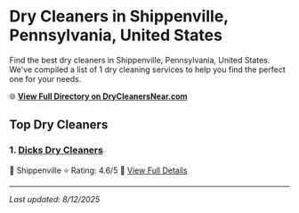 # Dry Cleaners in Shippenville, Pennsylvania, United States

Find the best dry cleaners in Shippenville, Pennsylvania, United States. We've compiled a list of 1 dry cleaning services to help you find the perfect one for your needs.

🌐 **[View Full Directory on DryCleanersNear.com](https://drycleanersnear.com/city/US/Pennsylvania/Shippenville)**

## Top Dry Cleaners

### 1. [Dicks Dry Cleaners](https://drycleanersnear.com/dryCleaner/686735b2bb1702f4ee39b168/dicks-dry-cleaners)
📍 Shippenville
⭐ Rating: 4.6/5
🔗 [View Full Details](https://drycleanersnear.com/dryCleaner/686735b2bb1702f4ee39b168/dicks-dry-cleaners)


---

*Last updated: 8/12/2025*
